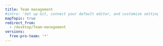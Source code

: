 ```yaml
---
title: Team management 
#intro: 'Set up Git, connect your default editor, and customize settings to align GitHub Desktop with your workflow.'
mapTopic: true
redirect_from:
  - /desktop/Team-management
versions:
  free-pro-team: '*'
---
```


